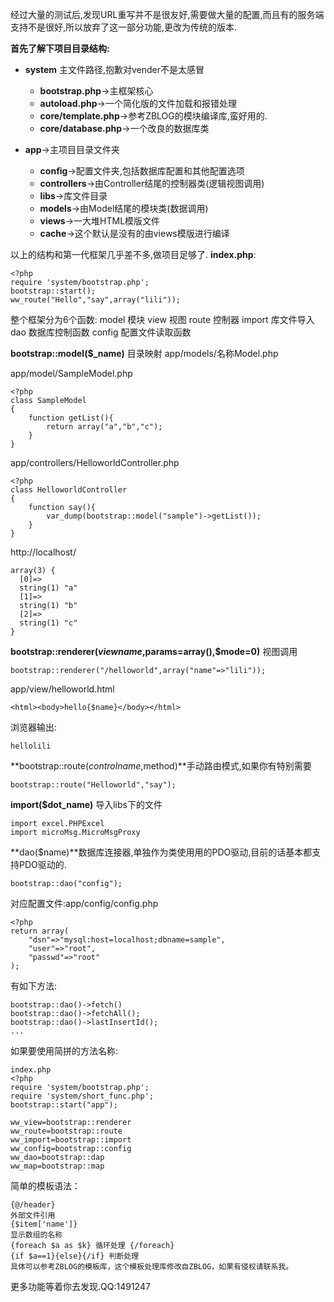 经过大量的测试后,发现URL重写并不是很友好,需要做大量的配置,而且有的服务端支持不是很好,所以放弃了这一部分功能,更改为传统的版本.

**首先了解下项目目录结构:**

- **system** 主文件路径,抱歉对vender不是太感冒
	- **bootstrap.php**->主框架核心
	- **autoload.php**->一个简化版的文件加载和报错处理
	- **core/template.php**->参考ZBLOG的模块编译库,蛮好用的.
	- **core/database.php**->一个改良的数据库类

- **app**->主项目目录文件夹
	- **config**->配置文件夹,包括数据库配置和其他配置选项
	- **controllers**->由Controller结尾的控制器类(逻辑视图调用)
	- **libs**->库文件目录
	- **models**->由Model结尾的模块类(数据调用)
	- **views**->一大堆HTML模版文件
	- **cache**->这个默认是没有的由views模版进行编译

以上的结构和第一代框架几乎差不多,做项目足够了.
**index.php**: 
	
	<?php
    require 'system/bootstrap.php';
    bootstrap::start();
    ww_route("Hello","say",array("lili"));

整个框架分为6个函数:
	model 模块
	view  视图
	route 控制器
	import 库文件导入
	dao	   数据库控制函数
	config 配置文件读取函数

**bootstrap::model($_name)** 目录映射 app/models/名称Model.php

app/model/SampleModel.php
	
	<?php
	class SampleModel
	{
	    function getList(){
	        return array("a","b","c");
	    }
	}
app/controllers/HelloworldController.php

	<?php
	class HelloworldController
	{
	    function say(){
	        var_dump(bootstrap::model("sample")->getList());
	    }
	}

http://localhost/

	array(3) {
	  [0]=>
	  string(1) "a"
	  [1]=>
	  string(1) "b"
	  [2]=>
	  string(1) "c"
	}

**bootstrap::renderer($viewname,$params=array(),$mode=0)** 视图调用
	
	bootstrap::renderer("/helloworld",array("name"=>"lili"));

app/view/helloworld.html
	
	<html><body>hello{$name}</body></html>
浏览器输出:

	hellolili


**bootstrap::route($controlname,$method)**手动路由模式,如果你有特别需要
	
	bootstrap::route("Helloworld","say");

**import($dot_name)** 导入libs下的文件
	
	import excel.PHPExcel
	import microMsg.MicroMsgProxy


**dao($name)**数据库连接器,单独作为类使用用的PDO驱动,目前的话基本都支持PDO驱动的.
	
	bootstrap::dao("config");
对应配置文件:app/config/config.php
	
	<?php
	return array(
	    "dsn"=>"mysql:host=localhost;dbname=sample",
	    "user"=>"root",
	    "passwd"=>"root"
	);

有如下方法:
	
	bootstrap::dao()->fetch()
	bootstrap::dao()->fetchAll();
	bootstrap::dao()->lastInsertId();
	...

如果要使用简拼的方法名称:
	
	index.php
	<?php
    require 'system/bootstrap.php';
    require 'system/short_func.php';
    bootstrap::start("app");

	ww_view=bootstrap::renderer
	ww_route=bootstrap::route
	ww_import=bootstrap::import
	ww_config=bootstrap::config
	ww_dao=bootstrap::dap
	ww_map=bootstrap::map

简单的模板语法：

	{@/header}
	外部文件引用
	{$item['name']}
	显示数组的名称
	{foreach $a as $k} 循环处理 {/foreach}
	{if $a==1}{else}{/if} 判断处理
	具体可以参考ZBLOG的模板库，这个模板处理库修改自ZBLOG，如果有侵权请联系我。

更多功能等着你去发现.QQ:1491247
